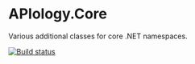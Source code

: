 # APIology.Core

Various additional classes for core .NET namespaces.

[![Build status](https://ci.appveyor.com/api/projects/status/8ate7pwstqml5rx3?svg=true)](https://ci.appveyor.com/project/RedactedHash/apiology-core)
